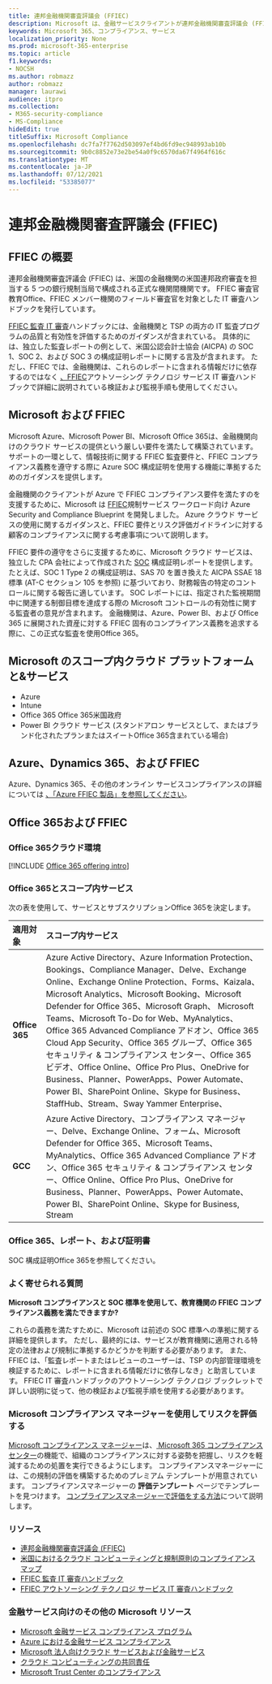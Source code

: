 ```yaml
---
title: 連邦金融機関審査評議会 (FFIEC)
description: Microsoft は、金融サービスクライアントが連邦金融機関審査評議会 (FFIEC) の監査要件に準拠するのに役立ちます。
keywords: Microsoft 365、コンプライアンス、サービス
localization_priority: None
ms.prod: microsoft-365-enterprise
ms.topic: article
f1.keywords:
- NOCSH
ms.author: robmazz
author: robmazz
manager: laurawi
audience: itpro
ms.collection:
- M365-security-compliance
- MS-Compliance
hideEdit: true
titleSuffix: Microsoft Compliance
ms.openlocfilehash: dc7fa7f7762d503097ef4bd6fd9ec948993ab10b
ms.sourcegitcommit: 9b0c8852e73e2be54a0f9c6570da67f4964f616c
ms.translationtype: MT
ms.contentlocale: ja-JP
ms.lasthandoff: 07/12/2021
ms.locfileid: "53385077"
---
```

# <a name="federal-financial-institutions-examination-council-ffiec"></a>連邦金融機関審査評議会 (FFIEC)

## <a name="ffiec-overview"></a>FFIEC の概要

連邦金融機関審査評議会 (FFIEC) は、米国の金融機関の米国連邦政府審査を担当する 5 つの銀行規制当局で構成される正式な機関間機関です。 FFIEC 審査官教育Office、FFIEC メンバー機関のフィールド審査官を対象とした IT 審査ハンドブックを発行しています。

[FFIEC 監査 IT 審査](https://ithandbook.ffiec.gov/it-booklets/audit.aspx)ハンドブックには、金融機関と TSP の両方の IT 監査プログラムの品質と有効性を評価するためのガイダンスが含まれている。 具体的には、独立した監査レポートの例として、米国公認会計士協会 (AICPA) の SOC 1、SOC 2、および SOC 3 の構成証明レポートに関する言及が含まれます。 ただし、FFIEC では、金融機関は、これらのレポートに含まれる情報だけに依存するのではなく [、FFIEC](https://ithandbook.ffiec.gov/it-booklets/outsourcing-technology-services.aspx)アウトソーシング テクノロジ サービス IT 審査ハンドブックで詳細に説明されている検証および監視手順も使用してください。

## <a name="microsoft-and-ffiec"></a>Microsoft および FFIEC

Microsoft Azure、Microsoft Power BI、Microsoft Office 365は、金融機関向けのクラウド サービスの提供という厳しい要件を満たして構築されています。 サポートの一環として、情報技術に関する FFIEC 監査要件と、FFIEC コンプライアンス義務を遵守する際に Azure SOC 構成証明を使用する機能に準拠するためのガイダンスを提供します。

金融機関のクライアントが Azure で FFIEC コンプライアンス要件を満たすのを支援するために、Microsoft は [FFIEC](https://servicetrust.microsoft.com/ViewPage/FFIECBlueprint)規制サービス ワークロード向け Azure Security and Compliance Blueprint を開発しました。 Azure クラウド サービスの使用に関するガイダンスと、FFIEC 要件とリスク評価ガイドラインに対する顧客のコンプライアンスに関する考慮事項について説明します。

FFIEC 要件の遵守をさらに支援するために、Microsoft クラウド サービスは、独立した CPA 会社によって作成された [SOC](offering-SOC.md) 構成証明レポートを提供します。 たとえば、SOC 1 Type 2 の構成証明は、SAS 70 を置き換えた AICPA SSAE 18 標準 (AT-C セクション 105 を参照) に基づいており、財務報告の特定のコントロールに関する報告に適しています。 SOC レポートには、指定された監視期間中に関連する制御目標を達成する際の Microsoft コントロールの有効性に関する監査者の意見が含まれます。 金融機関は、Azure、Power BI、および Office 365 に展開された資産に対する FFIEC 固有のコンプライアンス義務を追求する際に、この正式な監査を使用Office 365。

## <a name="microsoft-in-scope-cloud-platforms--services"></a>Microsoft のスコープ内クラウド プラットフォームと&サービス

- Azure
- Intune
- Office 365 Office 365米国政府
- Power BI クラウド サービス (スタンドアロン サービスとして、またはブランド化されたプランまたはスイートOffice 365含まれている場合)

## <a name="azure-dynamics-365-and-ffiec"></a>Azure、Dynamics 365、および FFIEC

Azure、Dynamics 365、その他のオンライン サービスコンプライアンスの詳細については [、「Azure FFIEC 製品」を参照してください](/azure/compliance/offerings/offering-ffiec-us)。

## <a name="office-365-and-ffiec"></a>Office 365および FFIEC

### <a name="office-365-cloud-environments"></a>Office 365クラウド環境

[!INCLUDE [Office 365 offering intro](../includes/o365-offering-introduction.md)]

### <a name="office-365-applicability-and-in-scope-services"></a>Office 365とスコープ内サービス

次の表を使用して、サービスとサブスクリプションOffice 365を決定します。

| **適用対象** | **スコープ内サービス** |
|:------------------|:----------------------|
| **Office 365** | Azure Active Directory、Azure Information Protection、Bookings、Compliance Manager、Delve、Exchange Online、Exchange Online Protection、Forms、Kaizala、Microsoft Analytics、Microsoft Booking、Microsoft Defender for Office 365、Microsoft Graph、 Microsoft Teams、Microsoft To-Do for Web、MyAnalytics、Office 365 Advanced Compliance アドオン、Office 365 Cloud App Security、Office 365 グループ、Office 365 セキュリティ & コンプライアンス センター、Office 365 ビデオ、Office Online、Office Pro Plus、OneDrive for Business、Planner、PowerApps、Power Automate、Power BI、SharePoint Online、Skype for Business、StaffHub、Stream、Sway Yammer Enterprise、 |
| **GCC** | Azure Active Directory、コンプライアンス マネージャー、Delve、Exchange Online、フォーム、Microsoft Defender for Office 365、Microsoft Teams、MyAnalytics、Office 365 Advanced Compliance アドオン、Office 365 セキュリティ & コンプライアンス センター、Office Online、Office Pro Plus、OneDrive for Business、Planner、PowerApps、Power Automate、Power BI、SharePoint Online、Skype for Business, Stream |

### <a name="office-365-audits-reports-and-certificates"></a>Office 365、レポート、および証明書

SOC 構成証明Office 365を参照してください。

### <a name="frequently-asked-questions"></a>よく寄せられる質問

**Microsoft コンプライアンスと SOC 標準を使用して、教育機関の FFIEC コンプライアンス義務を満たできますか?**

これらの義務を満たすために、Microsoft は前述の SOC 標準への準拠に関する詳細を提供します。 ただし、最終的には、サービスが教育機関に適用される特定の法律および規制に準拠するかどうかを判断する必要があります。 また、FFIEC は、「監査レポートまたはレビューのユーザーは、TSP の内部管理環境を検証するために、レポートに含まれる情報だけに依存しなき」と助言しています。 FFIEC IT 審査ハンドブックのアウトソーシング テクノロジ ブック[](https://ithandbook.ffiec.gov/it-booklets/outsourcing-technology-services.aspx)レットで詳しい説明に従って、他の検証および監視手順を使用する必要があります。

### <a name="use-microsoft-compliance-manager-to-assess-your-risk"></a>Microsoft コンプライアンス マネージャーを使用してリスクを評価する

[Microsoft コンプライアンス マネージャー](/microsoft-365/compliance/compliance-manager)は、[ Microsoft 365 コンプライアンス センター](/microsoft-365/compliance/microsoft-365-compliance-center)の機能で、組織のコンプライアンスに対する姿勢を把握し、リスクを軽減するための処置を実行できるようにします。 コンプライアンスマネージャーには、この規制の評価を構築するためのプレミアム テンプレートが用意されています。 コンプライアンスマネージャーの **評価テンプレート** ページでテンプレートを見つけます。 [コンプライアンスマネージャーで評価をする方法](/microsoft-365/compliance/compliance-manager-assessments)について説明します。

### <a name="resources"></a>リソース

- [連邦金融機関審査評議会 (FFIEC)](https://www.ffiec.gov/)
- [米国におけるクラウド コンピューティングと規制原則のコンプライアンス マップ](https://servicetrust.microsoft.com/ViewPage/TrustDocuments?command=Download&downloadType=Document&downloadId=5b483567-00b0-4d86-96ae-ee887dadb61c&docTab=6d000410-c9e9-11e7-9a91-892aae8839ad_Compliance_Guides)
- [FFIEC 監査 IT 審査ハンドブック](https://ithandbook.ffiec.gov/it-booklets/audit.aspx)
- [FFIEC アウトソーシング テクノロジ サービス IT 審査ハンドブック](https://ithandbook.ffiec.gov/it-booklets/outsourcing-technology-services.aspx)

### <a name="other-microsoft-resources-for-financial-services"></a>金融サービス向けのその他の Microsoft リソース

- [Microsoft 金融サービス コンプライアンス プログラム](https://www.microsoft.com/download/details.aspx?id=55332)
- [Azure における金融サービス コンプライアンス](https://azure.microsoft.com/resources/videos/azurecon-2015-financial-services-compliance-in-azure/)
- [Microsoft 法人向けクラウド サービスおよび金融サービス](https://servicetrust.microsoft.com/viewpage/financialservicesoverview)
- [クラウド コンピューティングの共同責任](https://aka.ms/sharedresponsibility)
- [Microsoft Trust Center のコンプライアンス](https://www.microsoft.com/trust-center/compliance/compliance-overview)
